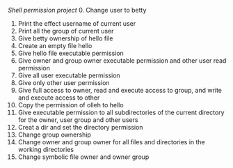 *Shell permission project*
0. Change user to betty
1. Print the effect username of current user
2. Print all the group of current user
3. Give betty ownership of hello file
4. Create an empty file hello
5. Give hello file executable permission
6. Give owner and group owner executable permission and other user read permission
7. Give all user executable permission
8. Give only other user permission
9. Give full access to owner, read and execute access to group, and write and execute access to other
10. Copy the permission of olleh to hello
11. Give executable permission to all subdirectories of the current directory for the owner, user group and other users
12. Creat a dir and set the directory permission
13. Change group ownership
14. Change owner and group owner for all files and directories in the working directories
15. Change symbolic file owner and owner group
